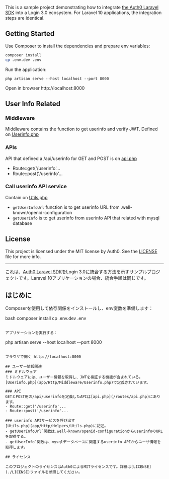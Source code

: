 This is a sample project demonstrating how to integrate [the Auth0 Laravel SDK](https://github.com/auth0/laravel-auth0) into a Login 3.0 ecosystem. For Laravel 10 applications, the integration steps are identical.

## Getting Started

Use Composer to install the dependencies and prepare env variables:

```bash
composer install
cp .env.dev .env
```

Run the application:

```
php artisan serve --host localhost --port 8000
```

Open in browser http://localhost:8000

## User Info Related
### Middleware 
Middleware contains the function to get userinfo and verify JWT. Defined on [Userinfo.php](app/Http/Middleware/Userinfo.php)

### APIs
API that defined a /api/userinfo for GET and POST is on [api.php](/routes/api.php)
- Route::get('/userinfo'...
- Route::post('/userinfo'...

### Call userinfo API service
Contain on [Utils.php](app/Http/Helpers/Utils.php)
- `getUserInfoUrl` function is to get userinfo URL from .well-known/openid-configuration
- `getUserInfo` is to get userinfo from userinfo API that related with mysql database

## License

This project is licensed under the MIT license by Auth0. See the [LICENSE](./LICENSE) file for more info.


--------


これは、[Auth0 Laravel SDK](https://github.com/auth0/laravel-auth0)をLogin 3.0に統合する方法を示すサンプルプロジェクトです。Laravel 10アプリケーションの場合、統合手順は同じです。

## はじめに

Composerを使用して依存関係をインストールし、env変数を準備します：

bash
composer install
cp .env.dev .env
```

アプリケーションを実行する：

```
php artisan serve --host localhost --port 8000
```

ブラウザで開く http://localhost:8000

## ユーザー情報関連
### ミドルウェア 
ミドルウェアには、ユーザー情報を取得し、JWTを検証する機能が含まれている。[Userinfo.php](app/Http/Middleware/Userinfo.php)で定義されています。

### API
GETとPOST用の/api/userinfoを定義したAPIは[api.php](/routes/api.php)にあります。
- Route::get('/userinfo'...
- Route::post('/userinfo'...

### userinfo APIサービスを呼び出す
[Utils.php](app/Http/Helpers/Utils.php)に記述。
- getUserInfoUrl`関数は.well-known/openid-configurationからuserinfoのURLを取得する。
- getUserInfo`関数は、mysqlデータベースに関連するuserinfo APIからユーザ情報を取得します。

## ライセンス

このプロジェクトのライセンスはAuth0によるMITライセンスです。詳細は[LICENSE](./LICENSE)ファイルを参照してください。
